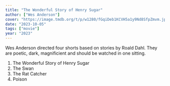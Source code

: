 ```yaml
---
title: "The Wonderful Story of Henry Sugar"
author: ["Wes Anderson"]
cover: "https://image.tmdb.org/t/p/w1280/fGqiDeb1KCVH5a1y9Nd8SfpZmvm.jpg"
date: "2023-10-05"
tags: ["movie"]
year: "2023"
---
```


Wes Anderson directed four shorts based on stories by Roald Dahl. They are poetic, dark, magnificient and should be watched in one sitting.

1. The Wonderful Story of Henry Sugar
2. The Swan
3. The Rat Catcher
4. Poison
